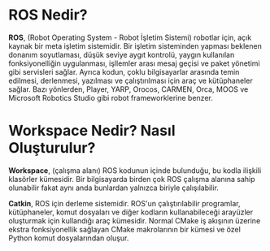 # ROS Nedir?

<b>ROS</b>, (Robot Operating System - Robot İşletim Sistemi) robotlar için, açık kaynak bir meta işletim sistemidir. Bir işletim sisteminden yapması beklenen donanım soyutlaması, düşük seviye aygıt kontrolü, yaygın kullanılan fonksiyonelliğin uygulanması, işllemler arası mesaj geçisi ve paket yönetimi gibi servisleri sağlar. Ayrıca kodun, çoklu bilgisayarlar arasında temin edilmesi, derlenmesi, yazılması ve çalıştırılması için araç ve kütüphaneler sağlar. Bazı yönlerden, Player, YARP, Orocos, CARMEN, Orca, MOOS ve Microsoft Robotics Studio gibi robot frameworklerine benzer.

# Workspace Nedir? Nasıl Oluşturulur?

<b>Workspace</b>, (çalışma alanı) ROS kodunun içinde bulunduğu, bu kodla ilişkili klasörler kümesidir. Bir bilgisayarda birden çok ROS çalışma alanına sahip olunabilir fakat aynı anda bunlardan yalnızca biriyle çalışılabilir. 

<b>Catkin</b>, ROS için derleme sistemidir. ROS'un çalıştırılabilir programlar, kütüphaneler, komut dosyaları ve diğer kodların kullanabileceği arayüzler oluşturmak için kullandığı araç kümesidir. Normal CMake iş akışının üzerine ekstra fonksiyonellik sağlayan CMake makrolarının bir kümesi ve özel Python komut dosyalarından oluşur.


